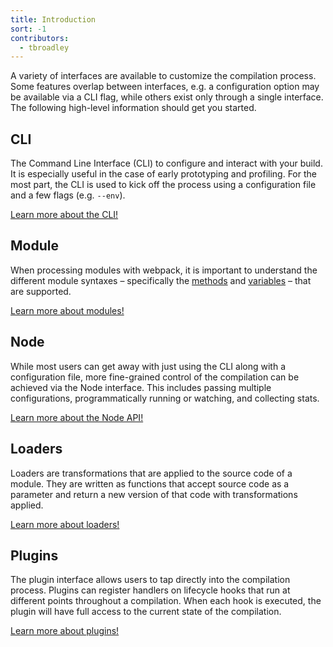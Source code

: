 ```yaml
---
title: Introduction
sort: -1
contributors:
  - tbroadley
---
```


A variety of interfaces are available to customize the compilation process.
Some features overlap between interfaces, e.g. a configuration option may be
available via a CLI flag, while others exist only through a single interface.
The following high-level information should get you started.

## CLI

The Command Line Interface (CLI) to configure and interact with your build. It
is especially useful in the case of early prototyping and profiling. For the
most part, the CLI is used to kick off the process using a configuration
file and a few flags (e.g. `--env`).

[Learn more about the CLI!](/api/cli)

## Module

When processing modules with webpack, it is important to understand the
different module syntaxes – specifically the [methods](/api/module-methods)
and [variables](/api/module-variables) – that are supported.

[Learn more about modules!](/api/module-methods)

## Node

While most users can get away with just using the CLI along with a
configuration file, more fine-grained control of the compilation can be
achieved via the Node interface. This includes passing multiple configurations,
programmatically running or watching, and collecting stats.

[Learn more about the Node API!](/api/node)

## Loaders

Loaders are transformations that are applied to the source code of a module.
They are written as functions that accept source code as a parameter and return
a new version of that code with transformations applied.

[Learn more about loaders!](/api/loaders)

## Plugins

The plugin interface allows users to tap directly into the compilation process.
Plugins can register handlers on lifecycle hooks that run at different points
throughout a compilation. When each hook is executed, the plugin will have full
access to the current state of the compilation.

[Learn more about plugins!](/api/plugins)
